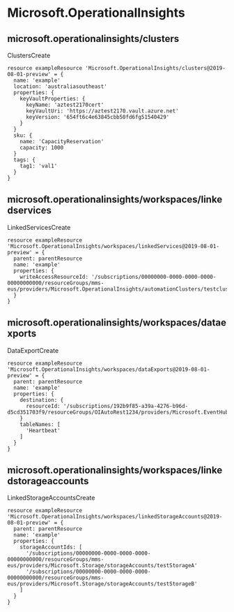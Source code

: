 # Microsoft.OperationalInsights

## microsoft.operationalinsights/clusters

ClustersCreate
```bicep
resource exampleResource 'Microsoft.OperationalInsights/clusters@2019-08-01-preview' = {
  name: 'example'
  location: 'australiasoutheast'
  properties: {
    keyVaultProperties: {
      keyName: 'aztest2170cert'
      keyVaultUri: 'https://aztest2170.vault.azure.net'
      keyVersion: '654ft6c4e63845cbb50fd6fg51540429'
    }
  }
  sku: {
    name: 'CapacityReservation'
    capacity: 1000
  }
  tags: {
    tag1: 'val1'
  }
}
```

## microsoft.operationalinsights/workspaces/linkedservices

LinkedServicesCreate
```bicep
resource exampleResource 'Microsoft.OperationalInsights/workspaces/linkedServices@2019-08-01-preview' = {
  parent: parentResource 
  name: 'example'
  properties: {
    writeAccessResourceId: '/subscriptions/00000000-0000-0000-0000-00000000000/resourceGroups/mms-eus/providers/Microsoft.OperationalInsights/automationClusters/testcluster'
  }
}
```

## microsoft.operationalinsights/workspaces/dataexports

DataExportCreate
```bicep
resource exampleResource 'Microsoft.OperationalInsights/workspaces/dataExports@2019-08-01-preview' = {
  parent: parentResource 
  name: 'example'
  properties: {
    destination: {
      resourceId: '/subscriptions/192b9f85-a39a-4276-b96d-d5cd351703f9/resourceGroups/OIAutoRest1234/providers/Microsoft.EventHub/namespaces/test'
    }
    tableNames: [
      'Heartbeat'
    ]
  }
}
```

## microsoft.operationalinsights/workspaces/linkedstorageaccounts

LinkedStorageAccountsCreate
```bicep
resource exampleResource 'Microsoft.OperationalInsights/workspaces/linkedStorageAccounts@2019-08-01-preview' = {
  parent: parentResource 
  name: 'example'
  properties: {
    storageAccountIds: [
      '/subscriptions/00000000-0000-0000-0000-00000000000/resourceGroups/mms-eus/providers/Microsoft.Storage/storageAccounts/testStorageA'
      '/subscriptions/00000000-0000-0000-0000-00000000000/resourceGroups/mms-eus/providers/Microsoft.Storage/storageAccounts/testStorageB'
    ]
  }
}
```
